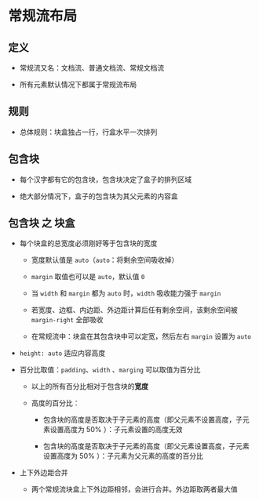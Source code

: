 # 常规流布局

## 定义

- 常规流又名：文档流、普通文档流、常规文档流

- 所有元素默认情况下都属于常规流布局

## 规则

- 总体规则：块盒独占一行，行盒水平一次排列

## 包含块

- 每个汉字都有它的包含块，包含块决定了盒子的排列区域

- 绝大部分情况下，盒子的包含块为其父元素的内容盒

## 包含块 之 块盒

- 每个块盒的总宽度必须刚好等于包含块的宽度

  - 宽度默认值是 `auto`（`auto`：将剩余空间吸收掉）

  - `margin` 取值也可以是 `auto`，默认值 `0`

  - 当 `width` 和 `margin` 都为 `auto` 时，`width` 吸收能力强于 `margin`

  - 若宽度、边框、内边距、外边距计算后任有剩余空间，该剩余空间被 `margin-right` 全部吸收

  - 在常规流中：块盒在其包含块中可以定宽，然后左右 `margin` 设置为 `auto`

- `height: auto` 适应内容高度

- 百分比取值：`padding`、`width`  、`marging` 可以取值为百分比

  - 以上的所有百分比相对于包含块的**宽度**

  - 高度的百分比：

    - 包含块的高度是否取决于子元素的高度（即父元素不设置高度，子元素设置高度为 50% ）：子元素设置的高度无效

    - 包含块的高度是否取决于子元素的高度（即父元素设置高度，子元素设置高度为 50% ）：子元素为父元素的高度的百分比

- 上下外边距合并

  - 两个常规流块盒上下外边距相邻，会进行合并。外边距取两者最大值
